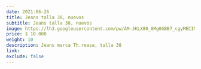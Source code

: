 ```yaml
---
date: 2021-06-26
title: Jeans talla 38, nuevos
subtitle: Jeans talla 38, nuevos
image: https://lh3.googleusercontent.com/pw/AM-JKLX80_0Mg0GBB7_cgyMECIMdpJjlGMOHd78toeCtFD8iBX8_Pi1SjCoknT_CURnE6bnFwU2EcoyeFbNnsybmTkoKXuKizv71E2RbxcVbNXN4BEhsPTK3bo4qJPWuTHoELG3M-a4XbmSqm9gKGNB1KmPXuA=w466-h621-no?authuser=0
price: $ 10.000
weight: 10
description: Jeans marca Th.reasa, talla 38
link: 
exclude: false
---
```

